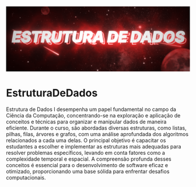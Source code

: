 ![Logo](banner.png)


# EstruturaDeDados

Estrutura de Dados I desempenha um papel fundamental no campo da Ciência da Computação, concentrando-se na exploração e aplicação de conceitos e técnicas para organizar e manipular dados de maneira eficiente. Durante o curso, são abordadas diversas estruturas, como listas, pilhas, filas, árvores e grafos, com uma análise aprofundada dos algoritmos relacionados a cada uma delas. O principal objetivo é capacitar os estudantes a escolher e implementar as estruturas mais adequadas para resolver problemas específicos, levando em conta fatores como a complexidade temporal e espacial. A compreensão profunda desses conceitos é essencial para o desenvolvimento de software eficaz e otimizado, proporcionando uma base sólida para enfrentar desafios computacionais.
